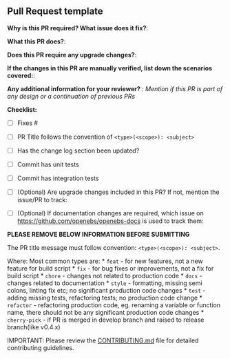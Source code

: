 ## Pull Request template

**Why is this PR required? What issue does it fix?**:

**What this PR does?**:

**Does this PR require any upgrade changes?**:

**If the changes in this PR are manually verified, list down the scenarios covered:**:

**Any additional information for your reviewer?** : 
_Mention if this PR is part of any design or a continuation of previous PRs_


**Checklist:**
- [ ] Fixes #<issue number>
- [ ] PR Title follows the convention of  `<type>(<scope>): <subject>`
- [ ] Has the change log section been updated? 
- [ ] Commit has unit tests
- [ ] Commit has integration tests
- [ ] (Optional) Are upgrade changes included in this PR? If not, mention the issue/PR to track: 
- [ ] (Optional) If documentation changes are required, which issue on https://github.com/openebs/openebs-docs is used to track them: 


**PLEASE REMOVE BELOW INFORMATION BEFORE SUBMITTING**

The PR title message must follow convention:
   `<type>(<scope>): <subject>`.

Where:
    Most common types are:
    * `feat`        - for new features, not a new feature for build script
    * `fix`         - for bug fixes or improvements, not a fix for build script
    * `chore`       - changes not related to production code
    * `docs`        - changes related to documentation
    * `style`       - formatting, missing semi colons, linting fix etc; no significant production code changes
    * `test`        - adding missing tests, refactoring tests; no production code change
    * `refactor`    - refactoring production code, eg. renaming a variable or function name, there should not be any significant production code changes
    * `cherry-pick` - if PR is merged in develop branch and raised to release branch(like v0.4.x)
    
IMPORTANT: Please review the [CONTRIBUTING.md](../CONTRIBUTING.md) file for detailed contributing guidelines.
